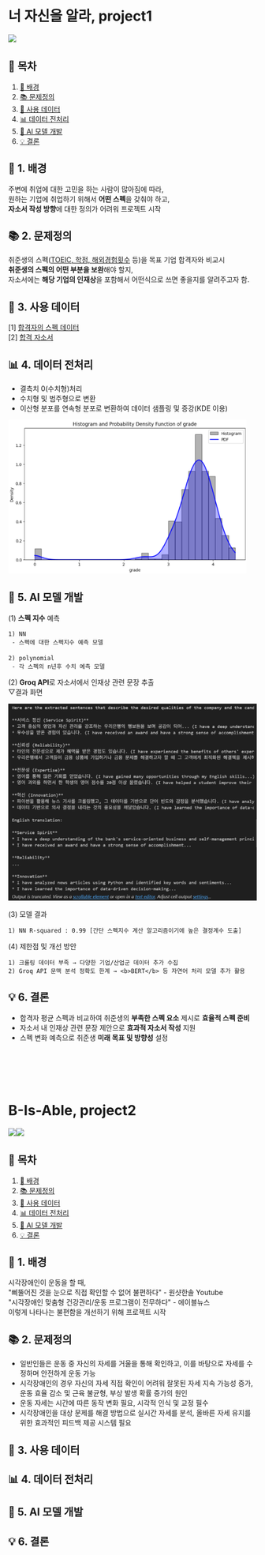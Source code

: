 # 너 자신을 알라, project1
<img src="https://img.shields.io/badge/python-3776AB?style=for-the-badge&logo=python&logoColor=white">

## 📗 목차

1. [📝 배경](#📝-1.-배경)
2. [📚 문제정의](#📚-2.-문제정의)
3. [📃 사용 데이터](#📃-3.-사용-데이터)
4. [📊 데이터 전처리](#📊-4.-데이터-전처리)
5. [🤖 AI 모델 개발](#🤖-5.-AI-모델-개발)
6. [💡 결론](#💡-6.-결론)

## **📝 1. 배경**
주변에 취업에 대한 고민을 하는 사람이 많아짐에 따라, <br/>
원하는 기업에 취업하기 위해서 <b>어떤 스펙</b>을 갖춰야 하고, <br/>
<b>자소서 작성 방향</b>에 대한 정의가 어려워 프로젝트 시작

## **📚 2. 문제정의**
취준생의 스펙(<u>TOEIC, 학점, 해외경험횟수</u> 등)을 목표 기업 합격자와 비교시<br/>
<b>취준생의 스펙의 어떤 부분을 보완</b>해야 할지, <br/>
자소서에는 <b>해당 기업의 인재상</b>을 포함해서 어떤식으로 쓰면 좋을지를 알려주고자 함.

## **📃 3. 사용 데이터**
[1] [합격자의 스펙 데이터](https://www.jobkorea.co.kr/company/1836350/PassAvgSpec?companyIdx=5056&Tab=3&Page=1)<br/>
[2] [합격 자소서](https://www.jobkorea.co.kr/company/1836350/PassAssay)

## **📊 4. 데이터 전처리**
- 결측치 0(수치형)처리<br/>
- 수치형 및 범주형으로 변환<br/>
- 이산형 분포를 연속형 분포로 변환하여 데이터 샘플링 및 증강(KDE 이용)

![kde](kde.png)

## **🤖 5. AI 모델 개발**
(1) <b>스펙 지수</b> 예측

    1) NN
     - 스펙에 대한 스펙지수 예측 모델

    2) polynomial
     - 각 스펙의 n년후 수치 예측 모델

(2) <b>Groq API</b>로 자소서에서 인재상 관련 문장 추출<br/>
▽결과 화면

![groq](groq.png)

(3) 모델 결과

    1) NN R-squared : 0.99 [간단 스펙지수 계산 알고리즘이기에 높은 결정계수 도출]


(4) 제한점 및 개선 방안
    
    1) 크롤링 데이터 부족 → 다양한 기업/산업군 데이터 추가 수집
    2) Groq API 문맥 분석 정확도 한계 → <b>BERT</b> 등 자연어 처리 모델 추가 활용  


## **💡 6. 결론**
- 합격자 평균 스펙과 비교하여 취준생의 <b>부족한 스펙 요소</b> 제시로 <b>효율적 스펙 준비</b>
- 자소서 내 인재상 관련 문장 제안으로 <b>효과적 자소서 작성</b> 지원
- 스펙 변화 예측으로 취준생 <b>미래 목표 및 방향성</b> 설정

<br/><br/><br/><br/>

# B-Is-Able, project2
<img src="https://img.shields.io/badge/python-3776AB?style=for-the-badge&logo=python&logoColor=white"><img src="https://img.shields.io/badge/django-092E20?style=for-the-badge&logo=django&logoColor=white">

## 📗 목차

1. [📝 배경](#📝-1.-배경)
2. [📚 문제정의](#📚-2.-문제정의)
3. [📃 사용 데이터](#📃-3.-사용-데이터)
4. [📊 데이터 전처리](#📊-4.-데이터-전처리)
5. [🤖 AI 모델 개발](#🤖-5.-AI-모델-개발)
6. [💡 결론](#💡-6.-결론)

## **📝 1. 배경**
시각장애인이 운동을 할 때,<br/> 
"삐뚤어진 것을 눈으로 직접 확인할 수 없어 불편하다" - 원샷한솔 Youtube<br/> "시각장애인 맞춤형 건강관리/운동 프로그램이 전무하다" - 에이블뉴스 <br/>
이렇게 나타나는 불편함을 개선하기 위해 프로젝트 시작<br/>

## **📚 2. 문제정의**
-	일반인들은 운동 중 자신의 자세를 거울을 통해 확인하고, 이를 바탕으로 자세를 수정하며 안전하게 운동 가능
-	시각장애인의 경우 자신의 자세 직접 확인이 어려워 잘못된 자세 지속 가능성 증가, 운동 효율 감소 및 근육 불균형, 부상 발생 확률 증가의 원인
-	운동 자세는 시간에 따른 동작 변화 필요, 시각적 인식 및 교정 필수 
-	시각장애인을 대상 문제를 해결 방법으로 실시간 자세를 분석, 올바른 자세 유지를 위한 효과적인 피드백 제공 시스템 필요


## **📃 3. 사용 데이터**


## **📊 4. 데이터 전처리**


## **🤖 5. AI 모델 개발**



## **💡 6. 결론**
